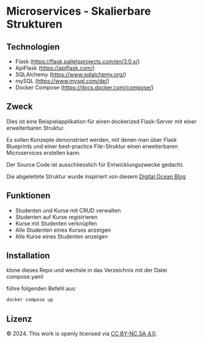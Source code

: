 # Microservices - Skalierbare Strukturen

## Technologien

- Flask (https://flask.palletsprojects.com/en/3.0.x/)
- ApiFlask (https://apiflask.com/)
- SQLAlchemy (https://www.sqlalchemy.org/)
- mySQL (https://www.mysql.com/de/)
- Docker Compose (https://docs.docker.com/compose/)

## Zweck

Dies ist eine Beispielapplikation für einen dockerized Flask-Server mit einer erweiterbaren Struktur.

Es sollen Konzepte demonstriert werden, mit denen man über Flask Blueprints und einer best-practice File-Struktur einen erweiterbaren Microservices erstellen kann.

Der Source Code ist ausschliesslich für Entwicklungszwecke gedacht.

Die abgeleitete Struktur wurde inspiriert von diesem [Digital Ocean Blog](https://www.digitalocean.com/community/tutorials/how-to-structure-a-large-flask-application-with-flask-blueprints-and-flask-sqlalchemy)

## Funktionen

- Studenten und Kurse mit CRUD verwalten
- Studenten auf Kurse registrieren
- Kurse mit Studenten verknüpfen
- Alle Studenten eines Kurses anzeigen
- Alle Kurse eines Studenten anzeigen

## Installation

klone dieses Repo und wechsle in das Verzeichnis mit der Datei compose.yaml

führe folgenden Befehl aus:

```bash
docker compose up
```

## Lizenz

© 2024. This work is openly licensed via [CC BY-NC.SA 4.0](https://creativecommons.org/licenses/by-nc-sa/4.0/).

